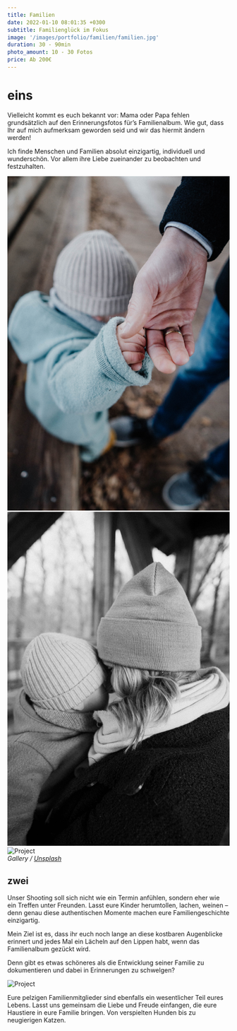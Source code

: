 ```yaml
---
title: Familien
date: 2022-01-10 08:01:35 +0300
subtitle: Familienglück im Fokus
image: '/images/portfolio/familien/familien.jpg'
duration: 30 - 90min
photo_amount: 10 - 30 Fotos
price: Ab 200€
---
```


# eins

Vielleicht kommt es euch bekannt vor: Mama oder Papa fehlen grundsätzlich auf den Erinnerungsfotos für’s Familienalbum. 
Wie gut, dass Ihr auf mich aufmerksam geworden seid und wir das hiermit ändern werden! 

Ich finde Menschen und Familien absolut einzigartig, individuell und wunderschön. Vor allem ihre Liebe zueinander zu beobachten und festzuhalten. 








<div class="gallery-box">
  <div class="gallery">
    <img src="/images/portfolio/familien/galerie-2.jpg" loading="lazy" alt="Project">
    <img src="/images/portfolio/familien/galerie-1.jpg" loading="lazy" alt="Project">
    <img src="/images/portfolio/familien/galerie-3.jpg" loading="lazy" alt="Project">
  </div>
  <em>Gallery / <a href="https://unsplash.com/" target="_blank">Unsplash</a></em>
</div>

## zwei

Unser Shooting soll sich nicht wie ein Termin anfühlen, sondern eher wie ein Treffen unter Freunden. Lasst eure Kinder herumtollen, lachen, weinen – denn genau diese authentischen Momente machen eure Familiengeschichte einzigartig. 

Mein Ziel ist es, dass ihr euch noch lange an diese kostbaren Augenblicke erinnert und jedes Mal ein Lächeln auf den Lippen habt, wenn das Familienalbum gezückt wird.

Denn gibt es etwas schöneres als die Entwicklung seiner Familie zu dokumentieren und dabei in Erinnerungen zu schwelgen? 




<div class="gallery-box">
  <div class="gallery">
    <img src="/images/portfolio/familien/galerie-4.jpg" loading="lazy" alt="Project">

  </div>
</div>

Eure pelzigen Familienmitglieder sind ebenfalls ein wesentlicher Teil eures Lebens. Lasst uns gemeinsam die Liebe und Freude einfangen, die eure Haustiere in eure Familie bringen. Von verspielten Hunden bis zu neugierigen Katzen. 